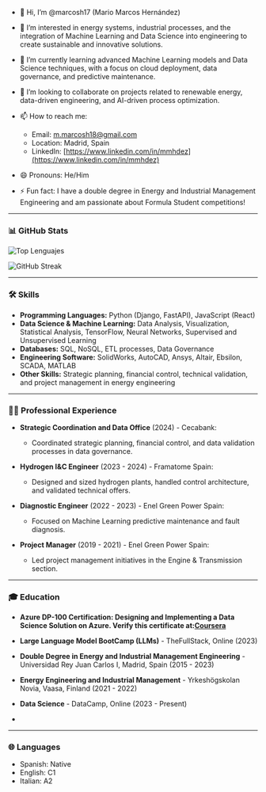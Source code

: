 - 👋 Hi, I’m @marcosh17 (Mario Marcos Hernández)
- 👀 I’m interested in energy systems, industrial processes, and the integration of Machine Learning and Data Science into engineering to create sustainable and innovative solutions.
- 🌱 I’m currently learning advanced Machine Learning models and Data Science techniques, with a focus on cloud deployment, data governance, and predictive maintenance.
- 💞️ I’m looking to collaborate on projects related to renewable energy, data-driven engineering, and AI-driven process optimization.

- 📫 How to reach me: 
  - Email: m.marcosh18@gmail.com
  - Location: Madrid, Spain
  - LinkedIn: [https://www.linkedin.com/in/mmhdez](https://www.linkedin.com/in/mmhdez)

- 😄 Pronouns: He/Him
- ⚡ Fun fact: I have a double degree in Energy and Industrial Management Engineering and am passionate about Formula Student competitions!

---

### 📊 GitHub Stats

![Top Lenguajes](https://github-readme-stats.vercel.app/api/top-langs/?username=marcosh17&layout=compact&theme=radical)

![GitHub Streak](https://streak-stats.demolab.com?user=marcosh17&theme=radical)

---

### 🛠️ Skills

- **Programming Languages:** Python (Django, FastAPI), JavaScript (React)
- **Data Science & Machine Learning:** Data Analysis, Visualization, Statistical Analysis, TensorFlow, Neural Networks, Supervised and Unsupervised Learning
- **Databases:** SQL, NoSQL, ETL processes, Data Governance
- **Engineering Software:** SolidWorks, AutoCAD, Ansys, Altair, Ebsilon, SCADA, MATLAB
- **Other Skills:** Strategic planning, financial control, technical validation, and project management in energy engineering

---

### 👨‍💼 Professional Experience

- **Strategic Coordination and Data Office** (2024) - Cecabank:
  - Coordinated strategic planning, financial control, and data validation processes in data governance.

- **Hydrogen I&C Engineer** (2023 - 2024) - Framatome Spain:
  - Designed and sized hydrogen plants, handled control architecture, and validated technical offers.

- **Diagnostic Engineer** (2022 - 2023) - Enel Green Power Spain:
  - Focused on Machine Learning predictive maintenance and fault diagnosis.

- **Project Manager** (2019 - 2021) - Enel Green Power Spain:
  - Led project management initiatives in the Engine & Transmission section.

---

### 🎓 Education

- **Azure DP-100 Certification: Designing and Implementing a Data Science Solution on Azure. Verify this certificate at:[Coursera](https://coursera.org/verify/professional-cert/37F39BP5MG2P)** 
- **Large Language Model BootCamp (LLMs)** - TheFullStack, Online (2023)
- **Double Degree in Energy and Industrial Management Engineering** - Universidad Rey Juan Carlos I, Madrid, Spain (2015 - 2023)
- **Energy Engineering and Industrial Management** - Yrkeshögskolan Novia, Vaasa, Finland (2021 - 2022)
- **Data Science** - DataCamp, Online (2023 - Present)

-

---

### 🌐 Languages

- Spanish: Native
- English: C1
- Italian: A2

<!---
marcosh17/marcosh17 is a ✨ special ✨ repository because its `README.md` (this file) appears on your GitHub profile.
You can click the Preview link to take a look at your changes.
--->

<!---<img src="https://link_a_tu_banner.com/banner.png" alt="banner personalizado">  --->


